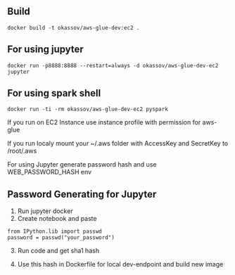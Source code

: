 ## Build

```
docker build -t okassov/aws-glue-dev:ec2 .
```

## For using jupyter

```
docker run -p8888:8888 --restart=always -d okassov/aws-glue-dev-ec2 jupyter
```

## For using spark shell

```
docker run -ti -rm okassov/aws-glue-dev-ec2 pyspark
```

If you run on EC2 Instance use instance profile with permission for aws-glue

If you run localy mount your ~/.aws folder with AccessKey and SecretKey to /root/.aws


For using Jupyter generate password hash and use WEB_PASSWORD_HASH env

## Password Generating for Jupyter

1. Run jupyter docker
2. Create notebook and paste

```
from IPython.lib import passwd
password = passwd("your_password")
```

3. Run code and get sha1 hash

4. Use this hash in Dockerfile for local dev-endpoint and build new image


